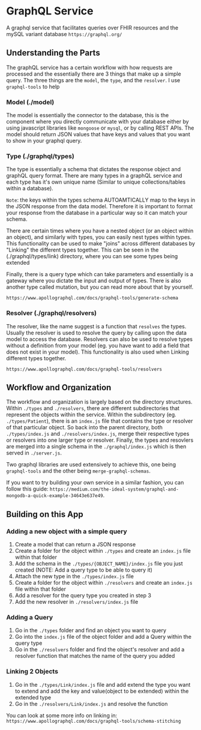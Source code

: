 # GraphQL Service

A graphql service that facilitates queries over FHIR resources and the mySQL variant database
`https://graphql.org/`

## Understanding the Parts

The graphQL service has a certain workflow with how requests are processed and the essentially there are 3 things that make up a simple query. The three things are the `model`, the `type`, and the `resolver`. I use `graphql-tools` to help 

### Model (./model)

The model is essentially the connector to the database, this is the component where you directly communicate with your database either by using javascript libraries like `mongoose` or `mysql`, or by calling REST APIs. The model should return JSON values that have keys and values that you want to show in your graphql query. 

### Type (./graphql/types)

The type is essentially a schema that dictates the response object and graphQL query format. There are many types in a graphQL service and each type has it's own unique name (Similar to unique collections/tables within a database). 


`Note`: the keys within the types schema AUTOAMTICALLY map to the keys in the JSON response from the data model. Therefore it is important to format your response from the database in a particular way so it can match your schema.


There are certain times where you have a nested object (or an object within an object), and similarly with types, you can easily nest types within types. This functionality can be used to make "joins" across different databases by "Linking" the different types together. This can be seen in the (./graphql/types/link) directory, where you can see some types being extended


Finally, there is a query type which can take parameters and essentially is a gateway where you dictate the input and output of types. There is also another type called mutation, but you can read more about that by yourself.

```
https://www.apollographql.com/docs/graphql-tools/generate-schema
```

### Resolver (./graphql/resolvers)

The resolver, like the name suggest is a function that `resolves` the types. Usually the resolver is used to resolve the query by calling upon the data model to access the database. Resolvers can also be used to resolve types without a definition from your model (eg. you have want to add a field that does not exist in your model). This functionality is also used when Linking different types together.

```
https://www.apollographql.com/docs/graphql-tools/resolvers
```


## Workflow and Organization

The workflow and organization is largely based on the directory structures. Within `./types` and `./resolvers`, there are different subdirectories that represent the objects within the service. Within the subdirectory (eg. `./types/Patient`), there is an `index.js` file that contains the type or resolver of that particular object.  So back into the parent directory, both `./types/index.js` and `./resolvers/index.js`, merge their respective types or resolvers into one larger type or resolver. Finally, the types and resovlers are merged into a single schema in the `./graphql/index.js` which is then served in `./server.js`.


Two graphql libraries are used extensively to achieve this, one being `graphql-tools` and the other being `merge-graphql-schemas`. 


If you want to try building your own service in a similar fashion, you can follow this guide: `https://medium.com/the-ideal-system/graphql-and-mongodb-a-quick-example-34643e637e49`.

## Building on this App

### Adding a new object with a simple query

1. Create a model that can return a JSON response
2. Create a folder for the object within `./types` and create an `index.js` file within that folder
3. Add the schema in the `./types/{OBJECT_NAME}/index.js` file you just created (NOTE: Add a query type to be able to query it)
4. Attach the new type in the `./types/index.js` file
5. Create a folder for the object within `./resolvers` and create an `index.js` file within that folder
6. Add a resolver for the query type you created in step 3
7. Add the new resolver in `./resolvers/index.js` file

### Adding a Query

1. Go in the `./types` folder and find an object you want to query
2. Go into the `index.js` file of the object folder and add a Query within the query type
3. Go in the `./resolvers` folder and find the object's resolver and add a resolver function that matches the name of the query you added

### Linking 2 Objects

1. Go in the `./types/Link/index.js` file and add extend the type you want to extend and add the key and value(object to be extended) within the extended type
2. Go in the `./resolvers/Link/index.js` and resolve the function

You can look at some more info on linking in: `https://www.apollographql.com/docs/graphql-tools/schema-stitching`



